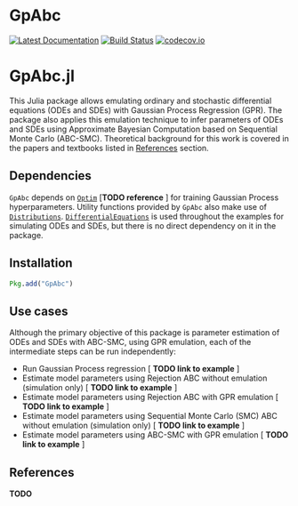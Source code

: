 # GpAbc

[![Latest Documentation](https://img.shields.io/badge/docs-latest-blue.svg)](https://tanhevg.github.io/GpAbc.jl/latest)
[![Build Status](https://travis-ci.org/tanhevg/GpAbc.jl.svg?branch=master)](https://travis-ci.org/tanhevg/GpAbc.jl)
[![codecov.io](http://codecov.io/github/tanhevg/GpAbc.jl/coverage.svg?branch=master)](http://codecov.io/github/tanhevg/GpAbc.jl?branch=master)

# GpAbc.jl

This Julia package allows emulating ordinary and stochastic differential equations (ODEs and SDEs) with Gaussian
Process Regression (GPR). The package also applies this emulation technique to infer parameters of ODEs and SDEs
using Approximate Bayesian Computation based on Sequential Monte Carlo (ABC-SMC). Theoretical background for this
work is covered in the papers and textbooks listed in [References](References) section.

## Dependencies
`GpAbc` depends on [`Optim`](https://github.com/JuliaNLSolvers/Optim.jl) [**TODO reference** ] for training Gaussian Process hyperparameters. Utility functions provided by `GpAbc` also make use of [`Distributions`](https://github.com/JuliaStats/Distributions.jl). [`DifferentialEquations`](https://github.com/JuliaDiffEq/DifferentialEquations.jl) is used throughout the examples for simulating ODEs and SDEs, but there is no direct dependency on it in the package.

## Installation

```julia
Pkg.add("GpAbc")
```

## Use cases
Although the primary objective of this package is parameter estimation of ODEs and SDEs
with ABC-SMC, using GPR emulation, each of the intermediate steps can be run independently:
* Run Gaussian Process regression [ **TODO link to example** ]
* Estimate model parameters using Rejection ABC without emulation (simulation only) [ **TODO link to example** ]
* Estimate model parameters using Rejection ABC with GPR emulation [ **TODO link to example** ]
* Estimate model parameters using Sequential Monte Carlo (SMC) ABC without emulation  (simulation only) [ **TODO link to example** ]
* Estimate model parameters using ABC-SMC with GPR emulation [ **TODO link to example** ]

## References
**TODO**
